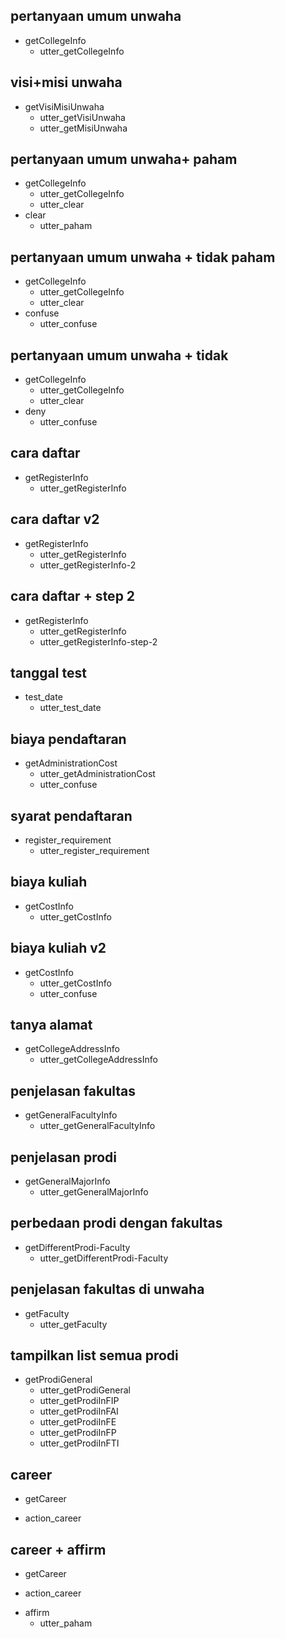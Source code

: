 
## pertanyaan umum unwaha
* getCollegeInfo
  - utter_getCollegeInfo

## visi+misi unwaha
* getVisiMisiUnwaha
  - utter_getVisiUnwaha
  - utter_getMisiUnwaha

## pertanyaan umum unwaha+ paham
* getCollegeInfo
  - utter_getCollegeInfo
  - utter_clear
* clear
  - utter_paham

## pertanyaan umum unwaha + tidak paham
* getCollegeInfo
  - utter_getCollegeInfo
  - utter_clear
* confuse
  - utter_confuse

## pertanyaan umum unwaha + tidak
* getCollegeInfo
  - utter_getCollegeInfo
  - utter_clear
* deny
  - utter_confuse

## cara daftar
* getRegisterInfo
  - utter_getRegisterInfo

## cara daftar v2
* getRegisterInfo
  - utter_getRegisterInfo
  - utter_getRegisterInfo-2

## cara daftar + step 2
* getRegisterInfo
  - utter_getRegisterInfo
  - utter_getRegisterInfo-step-2

## tanggal test
* test_date
  - utter_test_date

## biaya pendaftaran
* getAdministrationCost
  - utter_getAdministrationCost
  - utter_confuse

## syarat pendaftaran
* register_requirement
  - utter_register_requirement

## biaya kuliah
* getCostInfo
  - utter_getCostInfo

## biaya kuliah v2
* getCostInfo
  - utter_getCostInfo
  - utter_confuse

## tanya alamat
* getCollegeAddressInfo
  - utter_getCollegeAddressInfo

## penjelasan fakultas
* getGeneralFacultyInfo
  - utter_getGeneralFacultyInfo

## penjelasan prodi
* getGeneralMajorInfo
  - utter_getGeneralMajorInfo

## perbedaan prodi dengan fakultas
* getDifferentProdi-Faculty
  - utter_getDifferentProdi-Faculty

## penjelasan fakultas di unwaha
* getFaculty
  - utter_getFaculty

## tampilkan list semua prodi
* getProdiGeneral
  - utter_getProdiGeneral
  - utter_getProdiInFIP
  - utter_getProdiInFAI
  - utter_getProdiInFE
  - utter_getProdiInFP
  - utter_getProdiInFTI

## career 
* getCareer
 - action_career

## career + affirm
* getCareer
 - action_career
* affirm
  - utter_paham